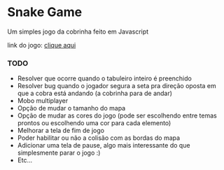 # Snake Game
 Um simples jogo da cobrinha feito em Javascript
 
 link do jogo: [clique aqui](https://oandrewhb.github.io/Snake-Game/)
 
 ### TODO
 - Resolver que ocorre quando o tabuleiro inteiro é preenchido
 - Resolver bug quando o jogador segura a seta pra direção oposta em que a cobra está andando (a cobrinha para de andar)
 - Mobo multiplayer
 - Opção de mudar o tamanho do mapa
 - Opção de mudar as cores do jogo (pode ser escolhendo entre temas prontos ou escolhendo uma cor para cada elemento)
 - Melhorar a tela de fim de jogo
 - Poder habilitar ou não a colisão com as bordas do mapa
 - Adicionar uma tela de pause, algo mais interessante do que simplesmente parar o jogo :)
 - Etc...
